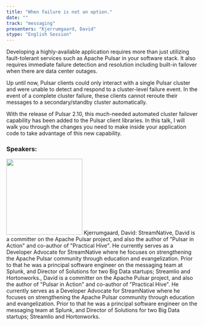 ```yaml
---
title: "When failure is not an option."
date: "" 
track: "messaging"
presenters: "Kjerrumgaard, David"
stype: "English Session"
---
```

Developing a highly-available application requires more than just utilizing fault-tolerant services such as Apache Pulsar in your software stack. It also requires immediate failure detection and resolution including built-in failover when there are data center outages.

Up until now, Pulsar clients could only interact with a single Pulsar cluster and were unable to detect and respond to a cluster-level failure event. In the event of a complete cluster failure, these clients cannot reroute their messages to a secondary/standby cluster automatically.

With the release of Pulsar 2.10, this much-needed automated cluster failover capability has been added to the Pulsar client libraries. In this talk, I will walk you through the changes you need to make inside your application code to take advantage of this new capability.
 ### Speakers: 
 <img src="images/speaker/1019.png" width="200" />
 Kjerrumgaard, David: StreamNative, David is a committer on the Apache Pulsar project, and also the author of "Pulsar in Action" and co-author of "Practical Hive". He currently serves as a Developer Advocate for StreamNative where he focuses on strengthening the Apache Pulsar community through education and evangelization. Prior to that he was a principal software engineer on the messaging team at Splunk, and Director of Solutions for two Big Data startups; Streamlio and Hortonworks., David is a committer on the Apache Pulsar project, and also the author of "Pulsar in Action" and co-author of "Practical Hive". He currently serves as a Developer Advocate for StreamNative where he focuses on strengthening the Apache Pulsar community through education and evangelization. Prior to that he was a principal software engineer on the messaging team at Splunk, and Director of Solutions for two Big Data startups; Streamlio and Hortonworks.
 